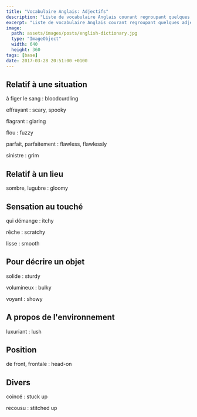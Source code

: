 ```yaml
---
title: "Vocabulaire Anglais: Adjectifs"
description: "Liste de vocabulaire Anglais courant regroupant quelques adjectifs difficiles."
excerpt: "Liste de vocabulaire Anglais courant regroupant quelques adjectifs difficiles."
image:
  path: assets/images/posts/english-dictionary.jpg
  type: "ImageObject"
  width: 640
  height: 360
tags: [base]
date: 2017-03-28 20:51:00 +0100
---
```


## Relatif à une situation

à figer le sang
: bloodcurdling

effrayant
: scary, spooky

flagrant
: glaring

flou
: fuzzy

parfait, parfaitement
: flawless, flawlessly

sinistre
: grim


## Relatif à un lieu

sombre, lugubre
: gloomy



## Sensation au touché

qui démange
: itchy

rêche
: scratchy

lisse
: smooth


## Pour décrire un objet

solide
: sturdy

volumineux
: bulky

voyant
: showy

## A propos de l'environnement

luxuriant
: lush


## Position

de front, frontale
: head-on


## Divers

coincé
: stuck up

recousu
: stitched up
